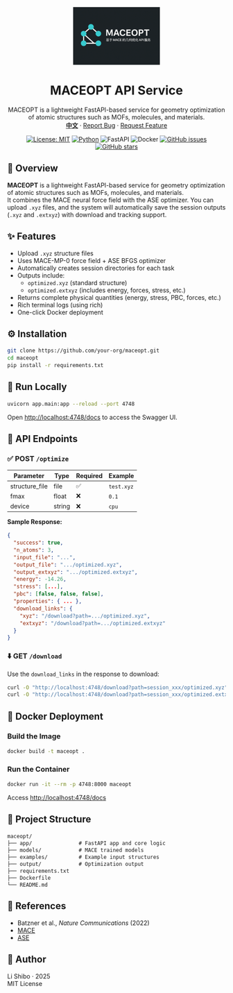 
<div align="center">
  <a href="https://github.com/lichman0405/maceopt.git">
    <img src="assets/edit_logo.png" alt="Logo" width="200px">
  </a>

  <h1 align="center">MACEOPT API Service</h1>

  <p align="center">
    MACEOPT is a lightweight FastAPI-based service for geometry optimization of atomic structures such as MOFs, molecules, and materials. 
    <br>
    <a href="./README.md"><strong>中文</strong></a>
    ·
    <a href="https://github.com/lichman0405/maceopt.git/issues">Report Bug</a>
    ·
    <a href="https://github.com/lichman0405/maceopt.git/issues">Request Feature</a>
  </p>
</div>

<div align="center">

[![License: MIT](https://img.shields.io/badge/License-MIT-blue.svg)](https://opensource.org/licenses/MIT)
[![Python](https://img.shields.io/badge/Python-3.10%2B-blue)](https://www.python.org/)
![FastAPI](https://img.shields.io/badge/FastAPI-009688?style=flat&logo=fastapi)
![Docker](https://img.shields.io/badge/Docker-2496ED?style=flat&logo=docker)
[![GitHub issues](https://img.shields.io/github/issues/lichman0405/maceopt.svg)](https://github.com/lichman0405/maceopt/issues)
[![GitHub stars](https://img.shields.io/github/stars/lichman0405/maceopt.svg?style=social)](https://github.com/lichman0405/maceopt.git)

</div>


## 📌 Overview

**MACEOPT** is a lightweight FastAPI-based service for geometry optimization of atomic structures such as MOFs, molecules, and materials.  
It combines the MACE neural force field with the ASE optimizer. You can upload `.xyz` files, and the system will automatically save the session outputs (`.xyz` and `.extxyz`) with download and tracking support.

## ✨ Features

- Upload `.xyz` structure files
- Uses MACE-MP-0 force field + ASE BFGS optimizer
- Automatically creates session directories for each task
- Outputs include:
  - `optimized.xyz` (standard structure)
  - `optimized.extxyz` (includes energy, forces, stress, etc.)
- Returns complete physical quantities (energy, stress, PBC, forces, etc.)
- Rich terminal logs (using rich)
- One-click Docker deployment

## ⚙️ Installation

```bash
git clone https://github.com/your-org/maceopt.git
cd maceopt
pip install -r requirements.txt
```

## 🚀 Run Locally

```bash
uvicorn app.main:app --reload --port 4748
```

Open [http://localhost:4748/docs](http://localhost:4748/docs) to access the Swagger UI.

## 📡 API Endpoints

### ✅ POST `/optimize`

| Parameter       | Type   | Required | Example     |
|-----------------|--------|----------|-------------|
| structure_file  | file   | ✅        | `test.xyz`  |
| fmax            | float  | ❌        | `0.1`       |
| device          | string | ❌        | `cpu`       |

**Sample Response:**

```json
{
  "success": true,
  "n_atoms": 3,
  "input_file": "...",
  "output_file": ".../optimized.xyz",
  "output_extxyz": ".../optimized.extxyz",
  "energy": -14.26,
  "stress": [...],
  "pbc": [false, false, false],
  "properties": { ... },
  "download_links": {
    "xyz": "/download?path=.../optimized.xyz",
    "extxyz": "/download?path=.../optimized.extxyz"
  }
}
```

### ⬇️ GET `/download`

Use the `download_links` in the response to download:

```bash
curl -O "http://localhost:4748/download?path=session_xxx/optimized.xyz"
curl -O "http://localhost:4748/download?path=session_xxx/optimized.extxyz"
```

## 🐳 Docker Deployment

### Build the Image

```bash
docker build -t maceopt .
```

### Run the Container

```bash
docker run -it --rm -p 4748:8000 maceopt
```

Access [http://localhost:4748/docs](http://localhost:4748/docs)

## 📂 Project Structure

```
maceopt/
├── app/               # FastAPI app and core logic
├── models/            # MACE trained models
├── examples/          # Example input structures
├── output/            # Optimization output
├── requirements.txt
├── Dockerfile
└── README.md
```

## 📖 References

- Batzner et al., *Nature Communications* (2022)
- [MACE](https://github.com/ACEsuit/mace)
- [ASE](https://wiki.fysik.dtu.dk/ase/)

## 👤 Author

Li Shibo · 2025  
MIT License